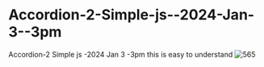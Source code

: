 # Accordion-2-Simple-js--2024-Jan-3--3pm
Accordion-2 Simple  js -2024 Jan 3 -3pm this is easy to understand
![565](https://github.com/ravinath93/Accordion-2-Simple-js--2024-Jan-3--3pm/assets/143611757/adca9a16-8a77-4263-bca5-cc1ba105e5a7)
